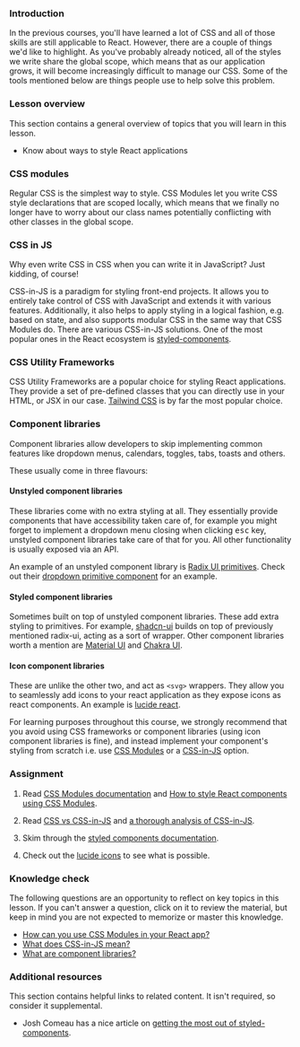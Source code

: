 ### Introduction

In the previous courses, you'll have learned a lot of CSS and all of those skills are still applicable to React. However, there are a couple of things we'd like to highlight. As you've probably already noticed, all of the styles we write share the global scope, which means that as our application grows, it will become increasingly difficult to manage our CSS. Some of the tools mentioned below are things people use to help solve this problem.

### Lesson overview

This section contains a general overview of topics that you will learn in this lesson.

- Know about ways to style React applications

### CSS modules

Regular CSS is the simplest way to style. CSS Modules let you write CSS style declarations that are scoped locally, which means that we finally no longer have to worry about our class names potentially conflicting with other classes in the global scope.

### CSS in JS

Why even write CSS in CSS when you can write it in JavaScript? Just kidding, of course!

CSS-in-JS is a paradigm for styling front-end projects. It allows you to entirely take control of CSS with JavaScript and extends it with various features. Additionally, it also helps to apply styling in a logical fashion, e.g. based on state, and also supports modular CSS in the same way that CSS Modules do. There are various CSS-in-JS solutions. One of the most popular ones in the React ecosystem is [styled-components](https://styled-components.com/).

### CSS Utility Frameworks

CSS Utility Frameworks are a popular choice for styling React applications. They provide a set of pre-defined classes that you can directly use in your HTML, or JSX in our case. [Tailwind CSS](https://tailwindcss.com) is by far the most popular choice.

### Component libraries

Component libraries allow developers to skip implementing common features like dropdown menus, calendars, toggles, tabs, toasts and others.

These usually come in three flavours:

#### Unstyled component libraries

These libraries come with no extra styling at all. They essentially provide components that have accessibility taken care of, for example you might forget to implement a dropdown menu closing when clicking <kbd>esc</kbd> key, unstyled component libraries take care of that for you. All other functionality is usually exposed via an API.

An example of an unstyled component library is [Radix UI primitives](https://www.radix-ui.com/primitives). Check out their [dropdown primitive component](https://www.radix-ui.com/primitives/docs/components/dropdown-menu) for an example.

#### Styled component libraries

Sometimes built on top of unstyled component libraries. These add extra styling to primitives. For example, [shadcn-ui](https://ui.shadcn.com/docs/components/dropdown-menu) builds on top of previously mentioned radix-ui, acting as a sort of wrapper. Other component libraries worth a mention are [Material UI](https://mui.com/) and [Chakra UI](https://chakra-ui.com/).

#### Icon component libraries

These are unlike the other two, and act as `<svg>` wrappers. They allow you to seamlessly add icons to your react application as they expose icons as react components. An example is [lucide react](https://lucide.dev/guide/packages/lucide-react).

<div class="lesson-note lesson-note--warning" markdown="1" >

For learning purposes throughout this course, we strongly recommend that you avoid using CSS frameworks or component libraries (using icon component libraries is fine), and instead implement your component's styling from scratch i.e. use [CSS Modules](#css-modules) or a [CSS-in-JS](#css-in-js) option.

</div>

### Assignment

<div class="lesson-content__panel" markdown="1">

1. Read [CSS Modules documentation](https://github.com/css-modules/css-modules) and [How to style React components using CSS Modules](https://www.makeuseof.com/react-components-css-modules-style/).

1. Read [CSS vs CSS-in-JS](https://blog.logrocket.com/css-vs-css-in-js/) and [a thorough analysis of CSS-in-JS](https://css-tricks.com/a-thorough-analysis-of-css-in-js/).

1. Skim through the [styled components documentation](https://styled-components.com/).

1. Check out the [lucide icons](https://lucide.dev/icons/) to see what is possible.

</div>

### Knowledge check

The following questions are an opportunity to reflect on key topics in this lesson. If you can't answer a question, click on it to review the material, but keep in mind you are not expected to memorize or master this knowledge.

- [How can you use CSS Modules in your React app?](https://www.makeuseof.com/react-components-css-modules-style/)
- [What does CSS-in-JS mean?](#css-in-js)
- [What are component libraries?](#component-libraries)

### Additional resources

This section contains helpful links to related content. It isn't required, so consider it supplemental.

- Josh Comeau has a nice article on [getting the most out of styled-components](https://www.joshwcomeau.com/css/styled-components/).

